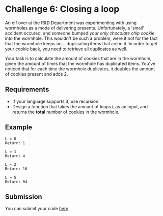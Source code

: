 # Challenge 6: Closing a loop

An elf over at the R&D Department was experimenting with using wormholes as a mode of delivering presents. Unfortunately, a 'small' accident occured, and someone bumped _your only chocolate chip cookie_ into the wormhole. This wouldn't be such a problem, were it not for the fact that the wormhole keeps on... duplicating items that are in it. In order to get your cookie back, you need to retrieve all duplicates as well.

Your task is to calculate the amount of cookies that are in the wormhole, given the amount of times that the wormhole has duplicated items. You've noticed that for each time the wormhole duplicates, it doubles the amount of cookies present and adds 2.

## Requirements

- If your language supports it, use recursion.
- Design a function that takes the amount of loops `L` as an input, and returns the **total** number of cookies in the wormhole.

## Example
```
L = 0
Return: 1

L = 1
Return: 4

L = 2
Return: 10

L = 5
Return: 94
```


## Submission

You can submit your code [here](https://docs.google.com/forms/d/1SsjQ2lDbAs_g1H49ZS44y6Tw1KuX3sM9f6GKW_YaNaI).